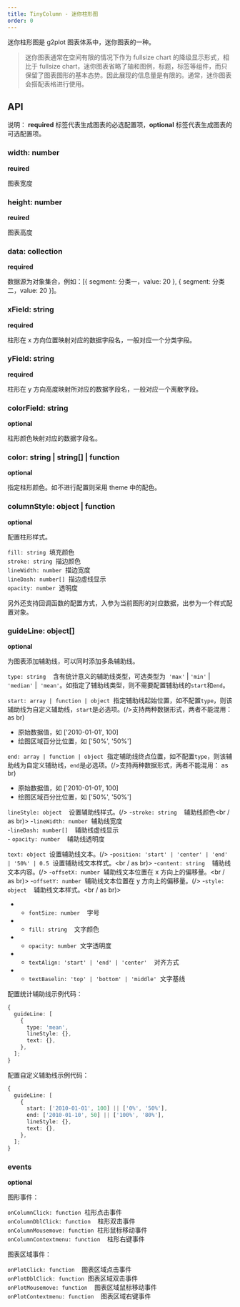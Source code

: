 ```yaml
---
title: TinyColumn - 迷你柱形图
order: 0
---
```


迷你柱形图是 g2plot 图表体系中，迷你图表的一种。

> 迷你图表通常在空间有限的情况下作为 fullsize chart 的降级显示形式，相比于 fullsize chart，迷你图表省略了轴和图例，标题，标签等组件，而只保留了图表图形的基本态势。因此展现的信息量是有限的。通常，迷你图表会搭配表格进行使用。

## API

说明： **required** 标签代表生成图表的必选配置项，**optional** 标签代表生成图表的可选配置项。

### width: number

**reuired**

图表宽度

### height: number

**reuired**

图表高度

### data: collection

**required**

数据源为对象集合，例如：[{ segment: 分类一，value: 20 }, { segment: 分类二，value: 20 }]。

### xField: string

**required**

柱形在 x 方向位置映射对应的数据字段名，一般对应一个分类字段。

### yField: string

**required**

柱形在 y 方向高度映射所对应的数据字段名，一般对应一个离散字段。

### colorField: string

**optional**

柱形颜色映射对应的数据字段名。

### color: string | string[] | function

**optional**

指定柱形颜色。如不进行配置则采用 theme 中的配色。

### columnStyle: object | function

**optional**

配置柱形样式。

`fill: string`  填充颜色<br />
`stroke: string`  描边颜色<br />
`lineWidth: number`  描边宽度<br />
`lineDash: number[]`  描边虚线显示<br />
`opacity: number`  透明度

另外还支持回调函数的配置方式，入参为当前图形的对应数据，出参为一个样式配置对象。

### guideLine: object[]

**optional**

为图表添加辅助线，可以同时添加多条辅助线。

`type: string`    含有统计意义的辅助线类型，可选类型为  `'max'` | `'min'` | `'median'` |  `'mean'`。如指定了辅助线类型，则不需要配置辅助线的`start`和`end`。

`start: array | function | object`  指定辅助线起始位置，如不配置`type`，则该辅助线为自定义辅助线，`start`是必选项。(/>支持两种数据形式，两者不能混用： as br)

- 原始数据值，如 ['2010-01-01', 100]
- 绘图区域百分比位置，如 ['50%', '50%']

`end: array | function | object`  指定辅助线终点位置，如不配置`type`，则该辅助线为自定义辅助线，`end`是必选项。(/>支持两种数据形式，两者不能混用： as br)

- 原始数据值，如 ['2010-01-01', 100]
- 绘图区域百分比位置，如 ['50%', '50%']

`lineStyle: object`    设置辅助线样式。(/> -`stroke: string`    辅助线颜色<br / as br)> -`lineWidth: number`  辅助线宽度<br /> -`lineDash: number[]`    辅助线虚线显示<br />-
`opacity: number`    辅助线透明度

`text: object`  设置辅助线文本。(/> -`position: 'start' | 'center' | 'end' | '50%' | 0.5`  设置辅助线文本样式。<br / as br)> -`content: string`    辅助线文本内容。(/> -`offsetX: number`  辅助线文本位置在 x 方向上的偏移量。<br / as br)> -`offsetY: number`  辅助线文本位置在 y 方向上的偏移量。(/> -`style: object`    辅助线文本样式。<br / as br)>

- - `fontSize: number`    字号<br />
- - `fill: string`    文字颜色<br />
- - `opacity: number`  文字透明度<br />
- - `textAlign: 'start' | 'end' | 'center'`    对齐方式<br />
- - `textBaselin: 'top' | 'bottom' | 'middle'`  文字基线

配置统计辅助线示例代码：

```typescript
{
  guideLine: [
    {
      type: 'mean',
      lineStyle: {},
      text: {},
    },
  ];
}
```

配置自定义辅助线示例代码：

```typescript
{
  guideLine: [
    {
      start: ['2010-01-01', 100] || ['0%', '50%'],
      end: ['2010-01-10', 50] || ['100%', '80%'],
      lineStyle: {},
      text: {},
    },
  ];
}
```

### events

**optional**

图形事件：

`onColumnClick: function`  柱形点击事件<br />
`onColumnDblClick: function`    柱形双击事件<br />
`onColumnMousemove: function`  柱形鼠标移动事件<br />
`onColumnContextmenu: function`    柱形右键事件

图表区域事件：

`onPlotClick: function`    图表区域点击事件<br />
`onPlotDblClick: function`  图表区域双击事件<br />
`onPlotMousemove: function`    图表区域鼠标移动事件<br />
`onPlotContextmenu: function`    图表区域右键事件
